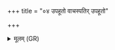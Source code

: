 +++
title = "०४ उपहूतो वाचस्पतिर् उपहूतो"

+++
<details><summary>मूलम् (GR)</summary>

उपहूतो वाचस्पतिर्  
उपहूतो ऽहं वचस्पत्युः ।  
सं श्रुतेन राधिषीय  
मा श्रुतेन वि राधिषि ॥
</details>